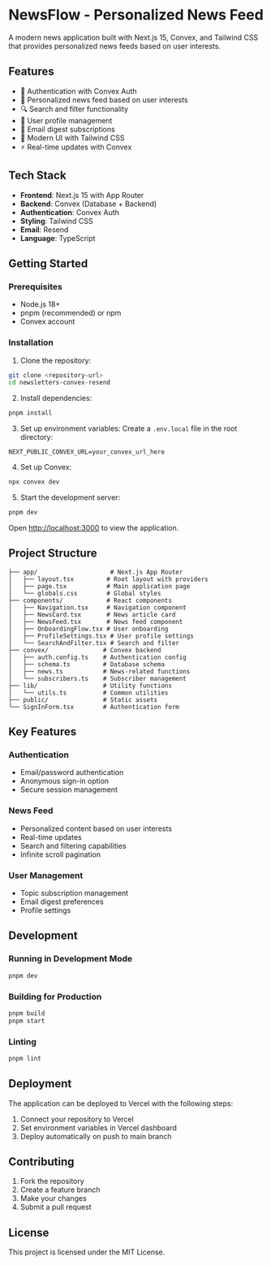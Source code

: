 # NewsFlow - Personalized News Feed

A modern news application built with Next.js 15, Convex, and Tailwind CSS that provides personalized news feeds based on user interests.

## Features

- 🔐 Authentication with Convex Auth
- 📰 Personalized news feed based on user interests
- 🔍 Search and filter functionality
- 👤 User profile management
- 📧 Email digest subscriptions
- 🎨 Modern UI with Tailwind CSS
- ⚡ Real-time updates with Convex

## Tech Stack

- **Frontend**: Next.js 15 with App Router
- **Backend**: Convex (Database + Backend)
- **Authentication**: Convex Auth
- **Styling**: Tailwind CSS
- **Email**: Resend
- **Language**: TypeScript

## Getting Started

### Prerequisites

- Node.js 18+
- pnpm (recommended) or npm
- Convex account

### Installation

1. Clone the repository:

```bash
git clone <repository-url>
cd newsletters-convex-resend
```

2. Install dependencies:

```bash
pnpm install
```

3. Set up environment variables:
   Create a `.env.local` file in the root directory:

```env
NEXT_PUBLIC_CONVEX_URL=your_convex_url_here
```

4. Set up Convex:

```bash
npx convex dev
```

5. Start the development server:

```bash
pnpm dev
```

Open [http://localhost:3000](http://localhost:3000) to view the application.

## Project Structure

```
├── app/                    # Next.js App Router
│   ├── layout.tsx         # Root layout with providers
│   ├── page.tsx           # Main application page
│   └── globals.css        # Global styles
├── components/            # React components
│   ├── Navigation.tsx     # Navigation component
│   ├── NewsCard.tsx       # News article card
│   ├── NewsFeed.tsx       # News feed component
│   ├── OnboardingFlow.tsx # User onboarding
│   ├── ProfileSettings.tsx # User profile settings
│   └── SearchAndFilter.tsx # Search and filter
├── convex/               # Convex backend
│   ├── auth.config.ts    # Authentication config
│   ├── schema.ts         # Database schema
│   ├── news.ts           # News-related functions
│   └── subscribers.ts    # Subscriber management
├── lib/                  # Utility functions
│   └── utils.ts          # Common utilities
├── public/               # Static assets
└── SignInForm.tsx        # Authentication form
```

## Key Features

### Authentication

- Email/password authentication
- Anonymous sign-in option
- Secure session management

### News Feed

- Personalized content based on user interests
- Real-time updates
- Search and filtering capabilities
- Infinite scroll pagination

### User Management

- Topic subscription management
- Email digest preferences
- Profile settings

## Development

### Running in Development Mode

```bash
pnpm dev
```

### Building for Production

```bash
pnpm build
pnpm start
```

### Linting

```bash
pnpm lint
```

## Deployment

The application can be deployed to Vercel with the following steps:

1. Connect your repository to Vercel
2. Set environment variables in Vercel dashboard
3. Deploy automatically on push to main branch

## Contributing

1. Fork the repository
2. Create a feature branch
3. Make your changes
4. Submit a pull request

## License

This project is licensed under the MIT License.
